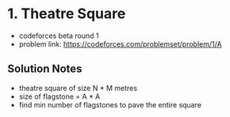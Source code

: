 # 1. Theatre Square

* codeforces beta round 1
* problem link: https://codeforces.com/problemset/problem/1/A

## Solution Notes

* theatre square of size N * M metres
* size of flagstone = A * A
* find min number of flagstones to pave the entire square
